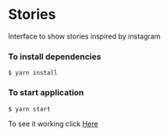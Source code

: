 
# Stories

Interface to show stories inspired by instagram

### To install dependencies
    $ yarn install
### To start application
    $ yarn start

To see it working click [Here](https://stories.discordias.dev/)
